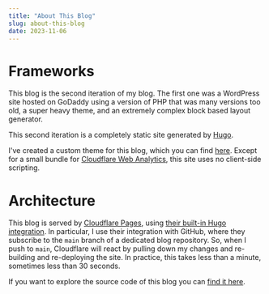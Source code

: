 ```yaml
---
title: "About This Blog"
slug: about-this-blog
date: 2023-11-06
---
```

# Frameworks
This blog is the second iteration of my blog. The first one was a WordPress site hosted on GoDaddy using a version of PHP that was many versions too old, a super heavy theme, and an extremely complex block based layout generator.

This second iteration is a completely static site generated by [Hugo](https://gohugo.io/).

I've created a custom theme for this blog, which you can find [here](https://github.com/leozqin/blog/tree/main/themes). Except for a small bundle for [Cloudflare Web Analytics](https://developers.cloudflare.com/analytics/web-analytics/), this site uses no client-side scripting.

# Architecture
This blog is served by [Cloudflare Pages](https://developers.cloudflare.com/pages/), using [their built-in Hugo integration](https://developers.cloudflare.com/pages/framework-guides/deploy-a-hugo-site/). In particular, I use their integration with GitHub, where they subscribe to the `main` branch of a dedicated blog repository. So, when I push to `main`, Cloudflare will react by pulling down my changes and re-building and re-deploying the site. In practice, this takes less than a minute, sometimes less than 30 seconds.

If you want to explore the source code of this blog you can [find it here](https://github.com/leozqin/blog).